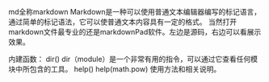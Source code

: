 md全称markdown
Markdown是一种可以使用普通文本编辑器编写的标记语言，通过简单的标记语法，它可以使普通文本内容具有一定的格式。
当然打开markdown文件最专业的还是markdownPad软件。左边是源码，右边可以看展示效果。



内建函数：
dir()
dir（module）是一个非常有用的指令，可以通过它查看任何模块中所包含的工具。
help()  help(math.pow) 使用方法和相关说明。




